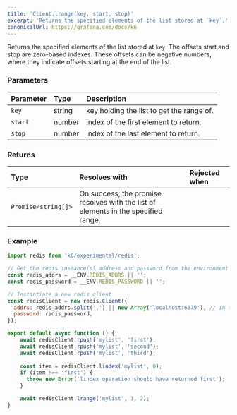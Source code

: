 ```yaml
---
title: 'Client.lrange(key, start, stop)'
excerpt: 'Returns the specified elements of the list stored at `key`.'
canonicalUrl: https://grafana.com/docs/k6
---
```


Returns the specified elements of the list stored at `key`. The offsets start and stop are zero-based indexes. These offsets can be negative numbers, where they indicate offsets starting at the end of the list.

### Parameters

| Parameter | Type   | Description                               |
| :-------- | :----- | :---------------------------------------- |
| `key`     | string | key holding the list to get the range of. |
| `start`   | number | index of the first element to return.     |
| `stop`    | number | index of the last element to return.      |


### Returns

| Type                | Resolves with                                                                      | Rejected when |
| :------------------ | :--------------------------------------------------------------------------------- | :------------ |
| `Promise<string[]>` | On success, the promise resolves with the list of elements in the specified range. |               |

### Example

<CodeGroup labels={[]}>

```javascript
import redis from 'k6/experimental/redis';

// Get the redis instance(s) address and password from the environment
const redis_addrs = __ENV.REDIS_ADDRS || '';
const redis_password = __ENV.REDIS_PASSWORD || '';

// Instantiate a new redis client
const redisClient = new redis.Client({
  addrs: redis_addrs.split(',') || new Array('localhost:6379'), // in the form of 'host:port', separated by commas
  password: redis_password,
});

export default async function () {
    await redisClient.rpush('mylist', 'first');
    await redisClient.rpush('mylist', 'second');
    await redisClient.rpush('mylist', 'third');
    
    const item = redisClient.lindex('mylist', 0);
    if (item !== 'first') {
      throw new Error('lindex operation should have returned first');
    }

    await redisClient.lrange('mylist', 1, 2);
}
```

</CodeGroup>